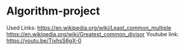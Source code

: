 # Algorithm-project
Used Links:
https://en.wikipedia.org/wiki/Least_common_multiple
https://en.wikipedia.org/wiki/Greatest_common_divisor
Youtube link: https://youtu.be/TjxhsS6gX-0
